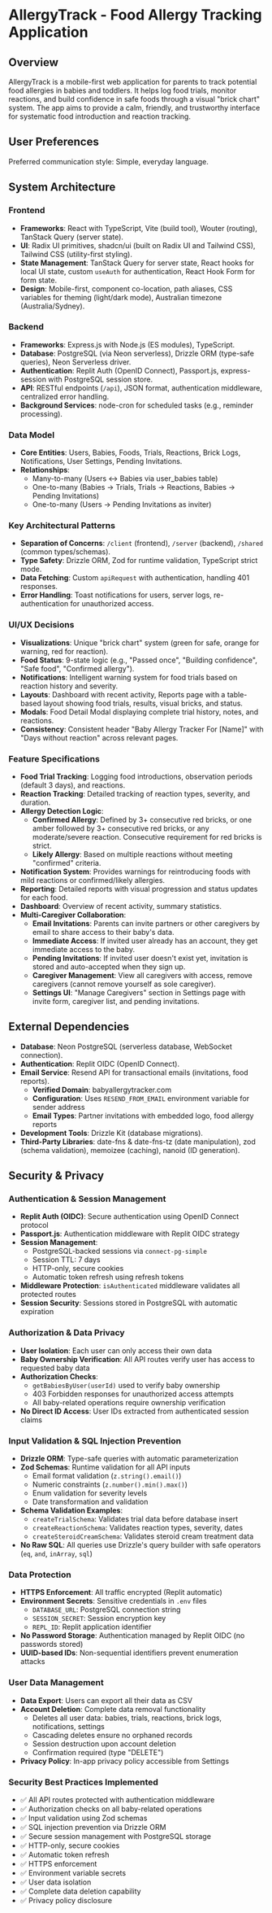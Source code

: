 # AllergyTrack - Food Allergy Tracking Application

## Overview

AllergyTrack is a mobile-first web application for parents to track potential food allergies in babies and toddlers. It helps log food trials, monitor reactions, and build confidence in safe foods through a visual "brick chart" system. The app aims to provide a calm, friendly, and trustworthy interface for systematic food introduction and reaction tracking.

## User Preferences

Preferred communication style: Simple, everyday language.

## System Architecture

### Frontend

*   **Frameworks**: React with TypeScript, Vite (build tool), Wouter (routing), TanStack Query (server state).
*   **UI**: Radix UI primitives, shadcn/ui (built on Radix UI and Tailwind CSS), Tailwind CSS (utility-first styling).
*   **State Management**: TanStack Query for server state, React hooks for local UI state, custom `useAuth` for authentication, React Hook Form for form state.
*   **Design**: Mobile-first, component co-location, path aliases, CSS variables for theming (light/dark mode), Australian timezone (Australia/Sydney).

### Backend

*   **Frameworks**: Express.js with Node.js (ES modules), TypeScript.
*   **Database**: PostgreSQL (via Neon serverless), Drizzle ORM (type-safe queries), Neon Serverless driver.
*   **Authentication**: Replit Auth (OpenID Connect), Passport.js, express-session with PostgreSQL session store.
*   **API**: RESTful endpoints (`/api`), JSON format, authentication middleware, centralized error handling.
*   **Background Services**: node-cron for scheduled tasks (e.g., reminder processing).

### Data Model

*   **Core Entities**: Users, Babies, Foods, Trials, Reactions, Brick Logs, Notifications, User Settings, Pending Invitations.
*   **Relationships**: 
    *   Many-to-many (Users ↔ Babies via user_babies table)
    *   One-to-many (Babies → Trials, Trials → Reactions, Babies → Pending Invitations)
    *   One-to-many (Users → Pending Invitations as inviter)

### Key Architectural Patterns

*   **Separation of Concerns**: `/client` (frontend), `/server` (backend), `/shared` (common types/schemas).
*   **Type Safety**: Drizzle ORM, Zod for runtime validation, TypeScript strict mode.
*   **Data Fetching**: Custom `apiRequest` with authentication, handling 401 responses.
*   **Error Handling**: Toast notifications for users, server logs, re-authentication for unauthorized access.

### UI/UX Decisions

*   **Visualizations**: Unique "brick chart" system (green for safe, orange for warning, red for reaction).
*   **Food Status**: 9-state logic (e.g., "Passed once", "Building confidence", "Safe food", "Confirmed allergy").
*   **Notifications**: Intelligent warning system for food trials based on reaction history and severity.
*   **Layouts**: Dashboard with recent activity, Reports page with a table-based layout showing food trials, results, visual bricks, and status.
*   **Modals**: Food Detail Modal displaying complete trial history, notes, and reactions.
*   **Consistency**: Consistent header "Baby Allergy Tracker For [Name]" with "Days without reaction" across relevant pages.

### Feature Specifications

*   **Food Trial Tracking**: Logging food introductions, observation periods (default 3 days), and reactions.
*   **Reaction Tracking**: Detailed tracking of reaction types, severity, and duration.
*   **Allergy Detection Logic**:
    *   **Confirmed Allergy**: Defined by 3+ consecutive red bricks, or one amber followed by 3+ consecutive red bricks, or any moderate/severe reaction. Consecutive requirement for red bricks is strict.
    *   **Likely Allergy**: Based on multiple reactions without meeting "confirmed" criteria.
*   **Notification System**: Provides warnings for reintroducing foods with mild reactions or confirmed/likely allergies.
*   **Reporting**: Detailed reports with visual progression and status updates for each food.
*   **Dashboard**: Overview of recent activity, summary statistics.
*   **Multi-Caregiver Collaboration**:
    *   **Email Invitations**: Parents can invite partners or other caregivers by email to share access to their baby's data.
    *   **Immediate Access**: If invited user already has an account, they get immediate access to the baby.
    *   **Pending Invitations**: If invited user doesn't exist yet, invitation is stored and auto-accepted when they sign up.
    *   **Caregiver Management**: View all caregivers with access, remove caregivers (cannot remove yourself as sole caregiver).
    *   **Settings UI**: "Manage Caregivers" section in Settings page with invite form, caregiver list, and pending invitations.

## External Dependencies

*   **Database**: Neon PostgreSQL (serverless database, WebSocket connection).
*   **Authentication**: Replit OIDC (OpenID Connect).
*   **Email Service**: Resend API for transactional emails (invitations, food reports).
    *   **Verified Domain**: babyallergytracker.com
    *   **Configuration**: Uses `RESEND_FROM_EMAIL` environment variable for sender address
    *   **Email Types**: Partner invitations with embedded logo, food allergy reports
*   **Development Tools**: Drizzle Kit (database migrations).
*   **Third-Party Libraries**: date-fns & date-fns-tz (date manipulation), zod (schema validation), memoizee (caching), nanoid (ID generation).

## Security & Privacy

### Authentication & Session Management

*   **Replit Auth (OIDC)**: Secure authentication using OpenID Connect protocol
*   **Passport.js**: Authentication middleware with Replit OIDC strategy
*   **Session Management**: 
    *   PostgreSQL-backed sessions via `connect-pg-simple`
    *   Session TTL: 7 days
    *   HTTP-only, secure cookies
    *   Automatic token refresh using refresh tokens
*   **Middleware Protection**: `isAuthenticated` middleware validates all protected routes
*   **Session Security**: Sessions stored in PostgreSQL with automatic expiration

### Authorization & Data Privacy

*   **User Isolation**: Each user can only access their own data
*   **Baby Ownership Verification**: All API routes verify user has access to requested baby data
*   **Authorization Checks**: 
    *   `getBabiesByUser(userId)` used to verify baby ownership
    *   403 Forbidden responses for unauthorized access attempts
    *   All baby-related operations require ownership verification
*   **No Direct ID Access**: User IDs extracted from authenticated session claims

### Input Validation & SQL Injection Prevention

*   **Drizzle ORM**: Type-safe queries with automatic parameterization
*   **Zod Schemas**: Runtime validation for all API inputs
    *   Email format validation (`z.string().email()`)
    *   Numeric constraints (`z.number().min().max()`)
    *   Enum validation for severity levels
    *   Date transformation and validation
*   **Schema Validation Examples**:
    *   `createTrialSchema`: Validates trial data before database insert
    *   `createReactionSchema`: Validates reaction types, severity, dates
    *   `createSteroidCreamSchema`: Validates steroid cream treatment data
*   **No Raw SQL**: All queries use Drizzle's query builder with safe operators (`eq`, `and`, `inArray`, `sql`)

### Data Protection

*   **HTTPS Enforcement**: All traffic encrypted (Replit automatic)
*   **Environment Secrets**: Sensitive credentials in `.env` files
    *   `DATABASE_URL`: PostgreSQL connection string
    *   `SESSION_SECRET`: Session encryption key
    *   `REPL_ID`: Replit application identifier
*   **No Password Storage**: Authentication managed by Replit OIDC (no passwords stored)
*   **UUID-based IDs**: Non-sequential identifiers prevent enumeration attacks

### User Data Management

*   **Data Export**: Users can export all their data as CSV
*   **Account Deletion**: Complete data removal functionality
    *   Deletes all user data: babies, trials, reactions, brick logs, notifications, settings
    *   Cascading deletes ensure no orphaned records
    *   Session destruction upon account deletion
    *   Confirmation required (type "DELETE")
*   **Privacy Policy**: In-app privacy policy accessible from Settings

### Security Best Practices Implemented

*   ✅ All API routes protected with authentication middleware
*   ✅ Authorization checks on all baby-related operations
*   ✅ Input validation using Zod schemas
*   ✅ SQL injection prevention via Drizzle ORM
*   ✅ Secure session management with PostgreSQL storage
*   ✅ HTTP-only, secure cookies
*   ✅ Automatic token refresh
*   ✅ HTTPS enforcement
*   ✅ Environment variable secrets
*   ✅ User data isolation
*   ✅ Complete data deletion capability
*   ✅ Privacy policy disclosure